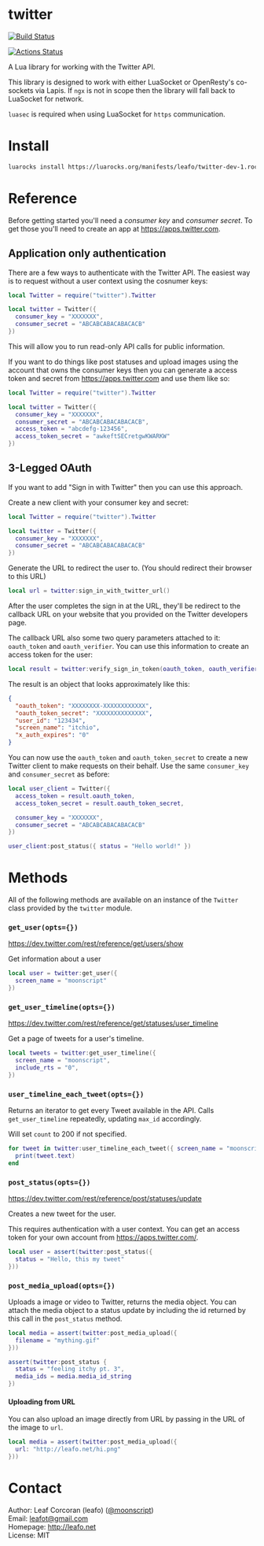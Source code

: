 # twitter

[![Build Status](https://travis-ci.org/leafo/lua-twitter.svg?branch=master)](https://travis-ci.org/leafo/lua-twitter)


[![Actions Status](https://github.com/leafo/lua-twitter/workflows/test/badge.svg)](https://github.com/leafo/lua-twitter/actions)


A Lua library for working with the Twitter API.

This library is designed to work with either LuaSocket or OpenResty's
co-sockets via Lapis. If `ngx` is not in scope then the library will fall back
to LuaSocket for network.

`luasec` is required when using LuaSocket for `https` communication.

# Install

```bash
luarocks install https://luarocks.org/manifests/leafo/twitter-dev-1.rockspec
```

# Reference

Before getting started you'll need a *consumer key* and *consumer secret*. To
get those you'll need to create an app at <https://apps.twitter.com>.

## Application only authentication

There are a few ways to authenticate with the Twitter API. The easiest way is
to request without a user context using the cosnumer keys:

```lua
local Twitter = require("twitter").Twitter

local twitter = Twitter({
  consumer_key = "XXXXXXX",
  consumer_secret = "ABCABCABACABACACB"
})
```

This will allow you to run read-only API calls for public information.

If you want to do things like post statuses and upload images using the account
that owns the consumer keys then you can generate a access token and secret
from <https://apps.twitter.com> and use them like so:

```lua
local Twitter = require("twitter").Twitter

local twitter = Twitter({
  consumer_key = "XXXXXXX",
  consumer_secret = "ABCABCABACABACACB",
  access_token = "abcdefg-123456",
  access_token_secret = "awkeftSECretgwKWARKW"
})
```

## 3-Legged OAuth

If you want to add "Sign in with Twitter" then you can use this approach.

Create a new client with your consumer key and secret:

```lua
local Twitter = require("twitter").Twitter

local twitter = Twitter({
  consumer_key = "XXXXXXX",
  consumer_secret = "ABCABCABACABACACB"
})
```

Generate the URL to redirect the user to. (You should redirect their browser to this URL)

```lua
local url = twitter:sign_in_with_twitter_url()
```

After the user completes the sign in at the URL, they'll be redirect to the
callback URL on your website that you provided on the Twitter developers page.

The callback URL also some two query parameters attached to it: `oauth_token`
and `oauth_verifier`. You can use this information to create an access token
for the user:

```lua
local result = twitter:verify_sign_in_token(oauth_token, oauth_verifier)
```

The result is an object that looks approximately like this:

```json
{
  "oauth_token": "XXXXXXXX-XXXXXXXXXXXX",
  "oauth_token_secret": "XXXXXXXXXXXXXX",
  "user_id": "123434",
  "screen_name": "itchio",
  "x_auth_expires": "0"
}
```

You can now use the `oauth_token` and `oauth_token_secret` to create a new
Twitter client to make requests on their behalf. Use the same `consumer_key`
and `consumer_secret` as before:


```lua
local user_client = Twitter({
  access_token = result.oauth_token,
  access_token_secret = result.oauth_token_secret,

  consumer_key = "XXXXXXX",
  consumer_secret = "ABCABCABACABACACB"
})

user_client:post_status({ status = "Hello world!" })
```

# Methods

All of the following methods are available on an instance of the `Twitter`
class provided by the `twitter` module.

### `get_user(opts={})`

https://dev.twitter.com/rest/reference/get/users/show

Get information about a user

```lua
local user = twitter:get_user({
  screen_name = "moonscript"
})
```

### `get_user_timeline(opts={})`

https://dev.twitter.com/rest/reference/get/statuses/user_timeline

Get a page of tweets for a user's timeline.

```lua
local tweets = twitter:get_user_timeline({
  screen_name = "moonscript",
  include_rts = "0",
})
```

### `user_timeline_each_tweet(opts={})`

Returns an iterator to get every Tweet available in the API. Calls
`get_user_timeline` repeatedly, updating `max_id` accordingly.

Will set `count` to 200 if not specified.

```lua
for tweet in twitter:user_timeline_each_tweet({ screen_name = "moonscript" }) do
  print(tweet.text)
end
```

### `post_status(opts={})`

https://dev.twitter.com/rest/reference/post/statuses/update

Creates a new tweet for the user.

This requires authentication with a user context. You can get an access token
for your own account from <https://apps.twitter.com/>.

```lua
local user = assert(twitter:post_status({
  status = "Hello, this my tweet"
}))
```
### `post_media_upload(opts={})`

Uploads a image or video to Twitter, returns the media object. You can attach
the media object to a status update by including the id returned by this call
in the `post_status` method.

```lua
local media = assert(twitter:post_media_upload({
  filename = "mything.gif"
}))

assert(twitter:post_status {
  status = "feeling itchy pt. 3",
  media_ids = media.media_id_string
})
```

#### Uploading from URL

You can also upload an image directly from URL by passing in the URL of the
image to `url`.

```lua
local media = assert(twitter:post_media_upload({
  url: "http://leafo.net/hi.png"
}))
```

# Contact

Author: Leaf Corcoran (leafo) ([@moonscript](http://twitter.com/moonscript))  
Email: leafot@gmail.com  
Homepage: <http://leafo.net>  
License: MIT  

